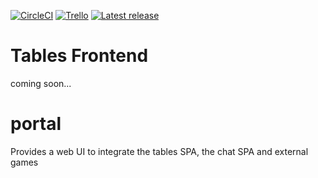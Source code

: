 [![CircleCI](https://img.shields.io/circleci/project/github/gamezeug/portal.svg)](https://circleci.com/gh/gamezeug/portal/tree/master)
[![Trello](https://img.shields.io/badge/Trello-public-brightgreen.svg)](https://trello.com/b/xavV1IPz/gamezeug)
[![Latest release](https://img.shields.io/github/tag/gamezeug/portal.svg?label=Latest%20Release)](https://github.com/gamezeug/portal/releases/latest)

# Tables Frontend

coming soon...

# portal

Provides a web UI to integrate the tables SPA, the chat SPA and external games
